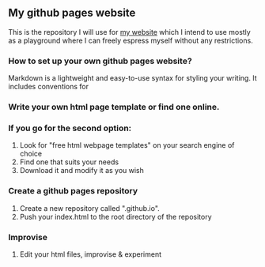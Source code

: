 ## My github pages website
This is the repository I will use for [my website](https://cemreefe.github.io/) which I intend to use mostly as a playground where I can freely espress myself without any restrictions.

### How to set up your own github pages website?

Markdown is a lightweight and easy-to-use syntax for styling your writing. It includes conventions for

### Write your own html page template or find one online. 
### If you go for the second option: 
1. Look for "free html webpage templates" on your search engine of choice
2. Find one that suits your needs
3. Download it and modify it as you wish

### Create a github pages repository 
1. Create a new repository called "<username>.github.io".
2. Push your index.html to the root directory of the repository
  
### Improvise
1. Edit your html files, improvise & experiment
